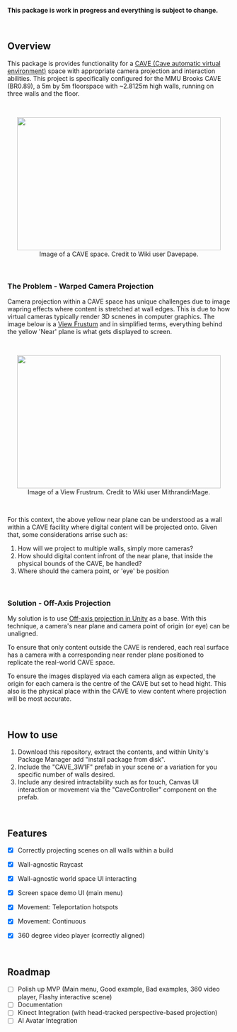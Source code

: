 **This package is work in progress and everything is subject to change.** 


<br/>


## Overview
This package is provides functionality for a [CAVE (Cave automatic virtual environment)](https://en.wikipedia.org/wiki/Cave_automatic_virtual_environment) space with appropriate camera projection and interaction abilities. This project is specifically configured for the MMU Brooks CAVE (BR0.89), a 5m by 5m floorspace with ~2.8125m high walls, running on three walls and the floor. 


<br/>
<p align="center">
  <img width="460" height="300" src="https://upload.wikimedia.org/wikipedia/commons/6/6d/CAVE_Crayoland.jpg"><br/>
  Image of a CAVE space. Credit to Wiki user Davepape.
</p>
<br/>



### The Problem - Warped Camera Projection
Camera projection within a CAVE space has unique challenges due to image wapring effects where content is stretched at wall edges. This is due to how virtual cameras typically render 3D scnenes in computer graphics. The image below is a [View Frustum](https://en.wikipedia.org/wiki/Viewing_frustum) and in simplified terms, everything behind the yellow 'Near' plane is what gets displayed to screen. 

<br/>
<p align="center">
  <img width="460" height="300" src="https://upload.wikimedia.org/wikipedia/commons/0/02/ViewFrustum.svg"><br/>
  Image of a View Frustrum. Credit to Wiki user MithrandirMage.
</p>
<br/>


For this context, the above yellow near plane can be understood as a wall within a CAVE facility where digital content will be projected onto. Given that, some considerations arrise such as:

1. How will we project to multiple walls, simply more cameras?
2. How should digital content infront of the near plane, that inside the physical bounds of the CAVE, be handled?
3. Where should the camera point, or 'eye' be position


<br/>


### Solution - Off-Axis Projection
My solution is to use [Off-axis projection in Unity](https://github.com/aptas/off-axis-projection-unity) as a base. With this technique, a camera's near plane and camera point of origin (or eye) can be unaligned. 

To ensure that only content outside the CAVE is rendered, each real surface has a camera with a corresponding near render plane positioned to replicate the real-world CAVE space.

To ensure the images displayed via each camera align as expected, the origin for each camera is the centre of the CAVE but set to head hight. This also is the physical place within the CAVE to view content where projection will be most accurate. 


<br/>


## How to use

1. Download this repository, extract the contents, and within Unity's Package Manager add "install package from disk".
2. Include the "CAVE_3W1F" prefab in your scene or a variation for you specific number of walls desired.
3. Include any desired intractability such as for touch, Canvas UI interaction or movement via the "CaveController" component on the prefab.


<br/>


## Features
- [x] Correctly projecting scenes on all walls within a build
- [x] Wall-agnostic Raycast
- [x] Wall-agnostic world space UI interacting 
- [x] Screen space demo UI (main menu)
- [x] Movement: Teleportation hotspots
- [x] Movement: Continuous
- [x] 360 degree video player (correctly aligned)


<br/>


## Roadmap 
- [ ] Polish up MVP (Main menu, Good example, Bad examples, 360 video player, Flashy interactive scene)
- [ ] Documentation
- [ ] Kinect Integration (with head-tracked perspective-based projection)
- [ ] AI Avatar Integration
